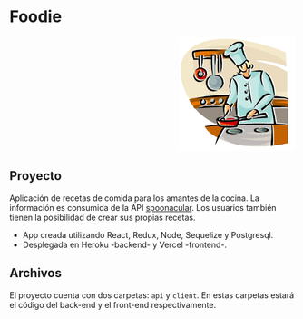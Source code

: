 # Foodie

<p align="right">
  <img height="200" src="./cooking.png" />
</p>

## Proyecto

Aplicación de recetas de comida para los amantes de la cocina. La información es consumida de la API [spoonacular](https://spoonacular.com/food-api). Los usuarios también tienen la posibilidad de crear sus propias recetas.

- App creada utilizando React, Redux, Node, Sequelize y Postgresql.
- Desplegada en Heroku -backend- y Vercel -frontend-.

## Archivos

El proyecto cuenta con dos carpetas: `api` y `client`. En estas carpetas estará el código del back-end y el front-end respectivamente.
